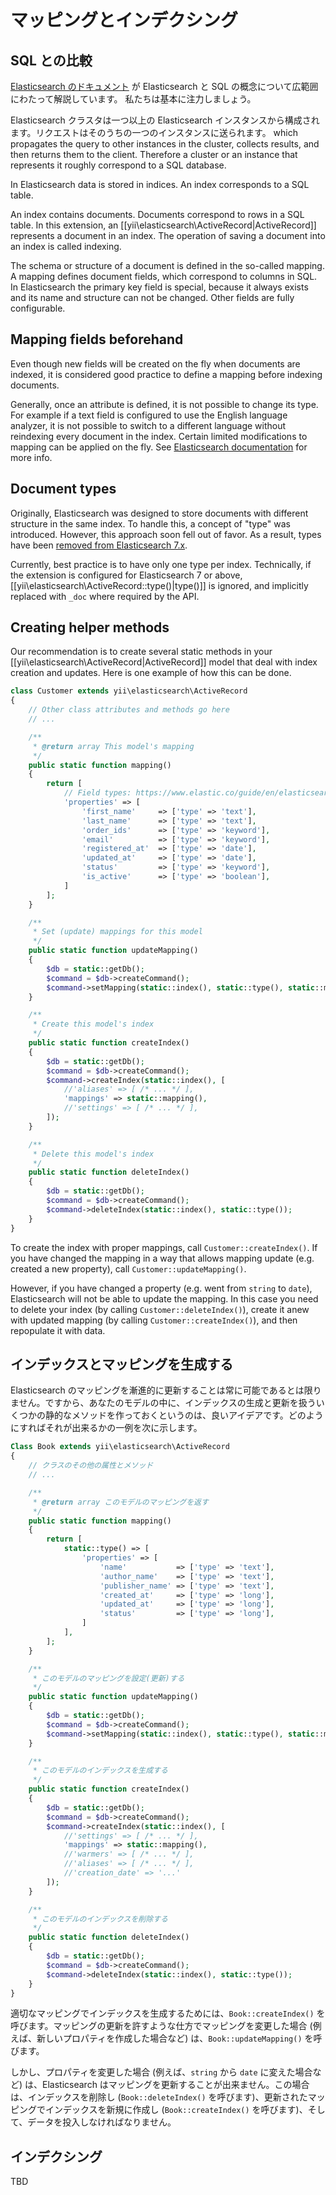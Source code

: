 # マッピングとインデクシング

## SQL との比較

[Elasticsearch のドキュメント](https://www.elastic.co/guide/en/elasticsearch/reference/current/_mapping_concepts_across_sql_and_elasticsearch.html) が Elasticsearch と SQL の概念について広範囲にわたって解説しています。
私たちは基本に注力しましょう。

Elasticsearch クラスタは一つ以上の Elasticsearch インスタンスから構成されます。リクエストはそのうちの一つのインスタンスに送られます。
which propagates the query to other instances in the cluster, collects results, and then returns them to the client.
Therefore a cluster or an instance that represents it roughly correspond to a SQL database.

In Elasticsearch data is stored in indices. An index corresponds to a SQL table.

An index contains documents. Documents correspond to rows in a SQL table. In this extension, an
[[yii\elasticsearch\ActiveRecord|ActiveRecord]] represents a document in an index. The operation of saving a document
into an index is called indexing.

The schema or structure of a document is defined in the so-called mapping. A mapping defines document fields, which
correspond to columns in SQL. In Elasticsearch the primary key field is special, because it always exists and its
name and structure can not be changed. Other fields are fully configurable.


## Mapping fields beforehand

Even though new fields will be created on the fly when documents are indexed, it is considered good practice
to define a mapping before indexing documents.

Generally, once an attribute is defined, it is not possible to change its type. For example if a text field is configured to use the English language analyzer, it is not possible to switch to a different language without reindexing every document in the index.
Certain limited modifications to mapping can be applied on the fly. See
[Elasticsearch documentation](https://www.elastic.co/guide/en/elasticsearch/reference/current/indices-put-mapping.html#updating-field-mappings)
for more info.


## Document types

Originally, Elasticsearch was designed to store documents with different structure in the same index. To handle this,
a concept of "type" was introduced. However, this approach soon fell out of favor. As a result, types have been
[removed from Elasticsearch 7.x](https://www.elastic.co/guide/en/elasticsearch/reference/current/removal-of-types.html).

Currently, best practice is to have only one type per index. Technically, if the extension is configured for
Elasticsearch 7 or above, [[yii\elasticsearch\ActiveRecord::type()|type()]] is ignored, and implicitly replaced with
`_doc` where required by the API.


## Creating helper methods

Our recommendation is to create several static methods in your [[yii\elasticsearch\ActiveRecord|ActiveRecord]] model
that deal with index creation and updates. Here is one example of how this can be done.

```php
class Customer extends yii\elasticsearch\ActiveRecord
{
    // Other class attributes and methods go here
    // ...

    /**
     * @return array This model's mapping
     */
    public static function mapping()
    {
        return [
            // Field types: https://www.elastic.co/guide/en/elasticsearch/reference/current/mapping.html#field-datatypes
            'properties' => [
                'first_name'     => ['type' => 'text'],
                'last_name'      => ['type' => 'text'],
                'order_ids'      => ['type' => 'keyword'],
                'email'          => ['type' => 'keyword'],
                'registered_at'  => ['type' => 'date'],
                'updated_at'     => ['type' => 'date'],
                'status'         => ['type' => 'keyword'],
                'is_active'      => ['type' => 'boolean'],
            ]
        ];
    }

    /**
     * Set (update) mappings for this model
     */
    public static function updateMapping()
    {
        $db = static::getDb();
        $command = $db->createCommand();
        $command->setMapping(static::index(), static::type(), static::mapping());
    }

    /**
     * Create this model's index
     */
    public static function createIndex()
    {
        $db = static::getDb();
        $command = $db->createCommand();
        $command->createIndex(static::index(), [
            //'aliases' => [ /* ... */ ],
            'mappings' => static::mapping(),
            //'settings' => [ /* ... */ ],
        ]);
    }

    /**
     * Delete this model's index
     */
    public static function deleteIndex()
    {
        $db = static::getDb();
        $command = $db->createCommand();
        $command->deleteIndex(static::index(), static::type());
    }
}
```

To create the index with proper mappings, call `Customer::createIndex()`. If you have changed the mapping in a way that
allows mapping update (e.g. created a new property), call `Customer::updateMapping()`.

However, if you have changed a property (e.g. went from `string` to `date`), Elasticsearch will not be able to update
the mapping. In this case you need to delete your index (by calling `Customer::deleteIndex()`), create it anew with updated
mapping (by calling `Customer::createIndex()`), and then repopulate it with data.


## インデックスとマッピングを生成する

Elasticsearch のマッピングを漸進的に更新することは常に可能であるとは限りません。ですから、あなたのモデルの中に、インデックスの生成と更新を扱ういくつかの静的なメソッドを作っておくというのは、良いアイデアです。どのようにすればそれが出来るかの一例を次に示します。

```php
Class Book extends yii\elasticsearch\ActiveRecord
{
    // クラスのその他の属性とメソッド
    // ...

    /**
     * @return array このモデルのマッピングを返す
     */
    public static function mapping()
    {
        return [
            static::type() => [
                'properties' => [
                    'name'           => ['type' => 'text'],
                    'author_name'    => ['type' => 'text'],
                    'publisher_name' => ['type' => 'text'],
                    'created_at'     => ['type' => 'long'],
                    'updated_at'     => ['type' => 'long'],
                    'status'         => ['type' => 'long'],
                ]
            ],
        ];
    }

    /**
     * このモデルのマッピングを設定(更新)する
     */
    public static function updateMapping()
    {
        $db = static::getDb();
        $command = $db->createCommand();
        $command->setMapping(static::index(), static::type(), static::mapping());
    }

    /**
     * このモデルのインデックスを生成する
     */
    public static function createIndex()
    {
        $db = static::getDb();
        $command = $db->createCommand();
        $command->createIndex(static::index(), [
            //'settings' => [ /* ... */ ],
            'mappings' => static::mapping(),
            //'warmers' => [ /* ... */ ],
            //'aliases' => [ /* ... */ ],
            //'creation_date' => '...'
        ]);
    }

    /**
     * このモデルのインデックスを削除する
     */
    public static function deleteIndex()
    {
        $db = static::getDb();
        $command = $db->createCommand();
        $command->deleteIndex(static::index(), static::type());
    }
}
```

適切なマッピングでインデックスを生成するためには、`Book::createIndex()` を呼びます。マッピングの更新を許すような仕方でマッピングを変更した場合 (例えば、新しいプロパティを作成した場合など) は、`Book::updateMapping()` を呼びます。

しかし、プロパティを変更した場合 (例えば、`string` から `date` に変えた場合など) は、Elasticsearch はマッピングを更新することが出来ません。この場合は、インデックスを削除し (`Book::deleteIndex()` を呼びます)、更新されたマッピングでインデックスを新規に作成し (`Book::createIndex()` を呼びます)、そして、データを投入しなければなりません。

## インデクシング
TBD
